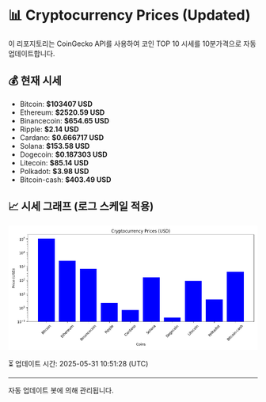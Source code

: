 
# 📊 Cryptocurrency Prices (Updated)

이 리포지토리는 CoinGecko API를 사용하여 코인 TOP 10 시세를 10분가격으로 자동 업데이트합니다.

## 💰 현재 시세
- Bitcoin: **$103407 USD**
- Ethereum: **$2520.59 USD**
- Binancecoin: **$654.65 USD**
- Ripple: **$2.14 USD**
- Cardano: **$0.666717 USD**
- Solana: **$153.58 USD**
- Dogecoin: **$0.187303 USD**
- Litecoin: **$85.14 USD**
- Polkadot: **$3.98 USD**
- Bitcoin-cash: **$403.49 USD**

## 📈 시세 그래프 (로그 스케일 적용)
![Crypto Prices](crypto_prices.png)

⏳ 업데이트 시간: 2025-05-31 10:51:28 (UTC)

---
자동 업데이트 봇에 의해 관리됩니다.
